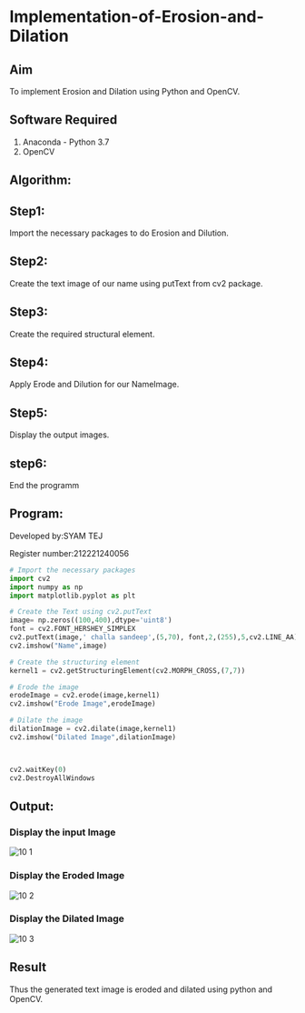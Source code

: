 # Implementation-of-Erosion-and-Dilation
## Aim
To implement Erosion and Dilation using Python and OpenCV.
## Software Required
1. Anaconda - Python 3.7
2. OpenCV
## Algorithm:
## Step1:
Import the necessary packages to do Erosion and Dilution.

## Step2:
Create the text image of our name using putText from cv2 package.

## Step3:
Create the required structural element.

## Step4:
Apply Erode and Dilution for our NameImage.

## Step5:
Display the output images.

## step6:
End the programm
 
## Program:
Developed by:SYAM TEJ

Register number:212221240056
``` Python
# Import the necessary packages
import cv2
import numpy as np
import matplotlib.pyplot as plt

# Create the Text using cv2.putText
image= np.zeros((100,400),dtype='uint8')
font = cv2.FONT_HERSHEY_SIMPLEX
cv2.putText(image,' challa sandeep',(5,70), font,2,(255),5,cv2.LINE_AA)
cv2.imshow("Name",image)

# Create the structuring element
kernel1 = cv2.getStructuringElement(cv2.MORPH_CROSS,(7,7))

# Erode the image
erodeImage = cv2.erode(image,kernel1)
cv2.imshow("Erode Image",erodeImage)

# Dilate the image
dilationImage = cv2.dilate(image,kernel1)
cv2.imshow("Dilated Image",dilationImage)



cv2.waitKey(0)
cv2.DestroyAllWindows

```
## Output:

### Display the input Image
![10 1](https://user-images.githubusercontent.com/93427224/172760847-9d5f63a7-7be3-41e4-8d05-5c8f9879399a.png)


### Display the Eroded Image
![10 2](https://user-images.githubusercontent.com/93427224/172760855-7aca2af8-fdfd-4fb8-aa3b-380780ebfe5f.png)


### Display the Dilated Image
![10 3](https://user-images.githubusercontent.com/93427224/172760870-c18ce9d4-4ebe-47a2-b93a-ab56d62e9004.png)


## Result
Thus the generated text image is eroded and dilated using python and OpenCV.
